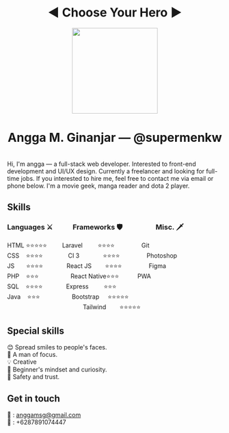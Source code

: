 <h1 align="center">◀️ Choose Your Hero ▶️</h1>
<p align="center">
  <kbd><img src="https://scontent.fcgk7-1.fna.fbcdn.net/v/t1.0-9/67578035_1548983875233127_8339290466793029632_o.jpg?_nc_cat=106&_nc_sid=09cbfe&_nc_eui2=AeEBZ4ueVL-UtnCQxduJpZyX1wRFgk6CdfbXBEWCToJ19hqUx6WK4EqAlLE9kocSTz8SjIm1JemUbTOI64sZ0ITK&_nc_ohc=iN-DAuTby9IAX8AGSPc&_nc_ht=scontent.fcgk7-1.fna&oh=b374433def0a189c8c00bfc1b407f859&oe=5F36DDA8" width="200"/></kbd>
</p>
<h1 align="center"> Angga M. Ginanjar — @supermenkw </h1> <br>
Hi, I'm angga — a full-stack web developer. Interested to front-end development and UI/UX design. Currently a freelancer and looking for full-time jobs. If you interested to hire me, feel free to contact me via email or phone below. I'm a movie geek, manga reader and dota 2 player.

## Skills
### Languages ⚔️&#160;&#160;&#160;&#160;&#160;&#160;&#160;&#160;&#160;&#160;&#160;&#160;Frameworks 🛡️&#160;&#160;&#160;&#160;&#160;&#160;&#160;&#160;&#160;&#160;&#160;&#160;&#160;&#160;&#160;&#160;&#160;&#160;&#160;&#160;Misc. 🗡️
HTML&#160;⭐⭐⭐⭐⭐&#160;&#160;&#160;&#160;&#160;&#160;&#160;&#160;&#160;Laravel &#160;&#160;&#160;&#160;&#160;&#160;&#160; ⭐⭐⭐⭐ &#160;&#160;&#160;&#160;&#160;&#160;&#160;&#160;&#160;&#160;&#160;&#160;&#160;&#160; Git<br>
CSS&#160;&#160;&#160;&#160;⭐⭐⭐⭐&#160;&#160;&#160;&#160;&#160;&#160;&#160;&#160;&#160;&#160;&#160;&#160;&#160;&#160;&#160;CI 3&#160;&#160;&#160;&#160;&#160;&#160;&#160;&#160;&#160;&#160;&#160;&#160;&#160; ⭐⭐⭐⭐ &#160;&#160;&#160;&#160;&#160;&#160;&#160;&#160;&#160;&#160;&#160;&#160;&#160;&#160;&#160;Photoshop<br>
JS&#160;&#160;&#160;&#160;&#160;&#160;&#160;⭐⭐⭐⭐ &#160;&#160;&#160;&#160;&#160;&#160;&#160;&#160;&#160;&#160;&#160;&#160;&#160;React JS &#160;&#160;&#160;&#160;&#160;&#160; ⭐⭐⭐⭐ &#160;&#160;&#160;&#160;&#160;&#160;&#160;&#160;&#160;&#160;&#160;&#160;&#160;&#160; Figma<br>
PHP&#160;&#160;&#160;&#160;⭐⭐⭐ &#160;&#160;&#160;&#160;&#160;&#160;&#160;&#160;&#160;&#160;&#160;&#160;&#160;&#160;&#160;&#160;&#160;&#160;React Native⭐⭐⭐ &#160;&#160;&#160;&#160;&#160;&#160;&#160;&#160;&#160;&#160;PWA<br>
SQL&#160;&#160;&#160;&#160;⭐⭐⭐⭐ &#160;&#160;&#160;&#160;&#160;&#160;&#160;&#160;&#160;&#160;&#160;&#160;&#160;Express &#160;&#160;&#160;&#160;&#160;&#160;&#160; ⭐⭐⭐<br>
Java&#160;&#160;&#160;&#160;⭐⭐⭐ &#160;&#160;&#160;&#160;&#160;&#160;&#160;&#160;&#160;&#160;&#160;&#160;&#160;&#160;&#160;&#160;&#160;&#160;Bootstrap &#160;&#160;&#160;&#160;⭐⭐⭐⭐⭐<br>
&#160;&#160;&#160;&#160;&#160;&#160;&#160;&#160;&#160;&#160;&#160;&#160;&#160;&#160;&#160;&#160;&#160;&#160;&#160;&#160;&#160;&#160;&#160;&#160;&#160;&#160;&#160;&#160;&#160;&#160;&#160;&#160;&#160;&#160;&#160;&#160;&#160;&#160;&#160;&#160;&#160;&#160;&#160;&#160;&#160;Tailwind &#160;&#160;&#160;&#160;&#160;&#160;&#160;⭐⭐⭐⭐⭐

## Special skills
😊 Spread smiles to people's faces.<br>
🎯 A man of focus.<br>
💡 Creative <br>
🍏 Beginner's mindset and curiosity.<br>
💖 Safety and trust.<br>

## Get in touch
📧 : anggamsg@gmail.com <br>
📱  : +6287891074447
